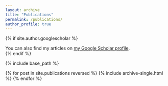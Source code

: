 ```yaml
---
layout: archive
title: "Publications"
permalink: /publications/
author_profile: true
---
```


{% if site.author.googlescholar %}
  <div class="wordwrap">You can also find my articles on <a href="{https://scholar.google.com/citations?user=WZdQAz4AAAAJ&hl=en}">my Google Scholar profile</a>.</div>
{% endif %}

{% include base_path %}

{% for post in site.publications reversed %}
  {% include archive-single.html %}
{% endfor %}
